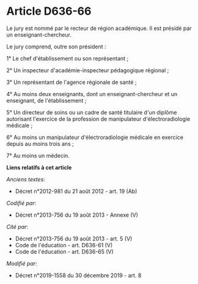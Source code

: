 # Article D636-66

Le jury est nommé par le recteur de région académique. Il est présidé par un enseignant-chercheur.

Le jury comprend, outre son président :

1° Le chef d'établissement ou son représentant ;

2° Un inspecteur d'académie-inspecteur pédagogique régional ;

3° Un représentant de l'agence régionale de santé ;

4° Au moins deux enseignants, dont un enseignant-chercheur et un enseignant, de l'établissement ;

5° Un directeur de soins ou un cadre de santé titulaire d'un diplôme autorisant l'exercice de la profession de manipulateur
d'électroradiologie médicale ;

6° Au moins un manipulateur d'électroradiologie médicale en exercice depuis au moins trois ans ;

7° Au moins un médecin.

**Liens relatifs à cet article**

_Anciens textes_:

  - Décret n°2012-981 du 21 août 2012 - art. 19 (Ab)

_Codifié par_:

  - Décret n°2013-756 du 19 août 2013 -  Annexe (V)

_Cité par_:

  - Décret n°2013-756 du 19 août 2013 - art. 5 (V)
  - Code de l'éducation - art. D636-61 (V)
  - Code de l'éducation - art. D636-65 (V)

_Modifié par_:

  - Décret n°2019-1558 du 30 décembre 2019 - art. 8
